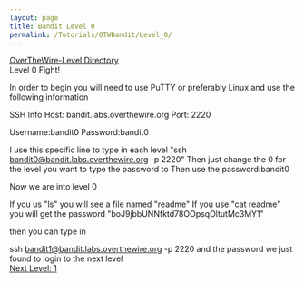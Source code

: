 ```yaml
---
layout: page
title: Bandit Level 0
permalink: /Tutorials/OTWBandit/Level_0/
---
```

[OverTheWire-Level Directory](https://zacvr.github.io/Tutorials/OTWBandit/)
<br/>
Level 0 Fight!


In order to begin you will need to use PuTTY or preferably Linux and use the following information

SSH Info
Host: bandit.labs.overthewire.org
Port: 2220

Username:bandit0 
Password:bandit0

I use this specific line to type in each level 
"ssh bandit0@bandit.labs.overthewire.org -p 2220" 
Then just change the 0 for the level you want to type the password to
Then use the password:bandit0

Now we are into level 0

If you us "ls" you will see a file named "readme"
If you use "cat readme" you will get the password 
"boJ9jbbUNNfktd78OOpsqOltutMc3MY1"

then you can type in

ssh bandit1@bandit.labs.overthewire.org -p 2220
and the password we just found to login to the next level
<br/>
[Next Level: 1](https://zacvr.github.io//Tutorials/OTWBandit/Level_1)
